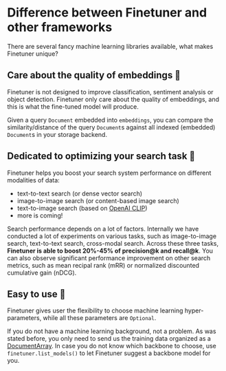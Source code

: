 # Difference between Finetuner and other frameworks

There are several fancy machine learning libraries available,
what makes Finetuner unique?

## Care about the quality of embeddings 🧬

Finetuner is not designed to improve classification,
sentiment analysis or object detection.
Finetuner only care about the quality of embeddings,
and this is what the fine-tuned model will produce.

Given a query `Document` embedded into `embeddings`,
you can compare the similarity/distance of the query `Document`s against all indexed (embedded) `Document`s in your storage backend.


## Dedicated to optimizing your search task 🎯

Finetuner helps you boost your search system performance on different modalities of data:

+ text-to-text search (or dense vector search)
+ image-to-image search (or content-based image search)
+ text-to-image search (based on [OpenAI CLIP](https://openai.com/blog/clip/))
+ more is coming!

Search performance depends on a lot of factors.
Internally we have conducted a lot of experiments on various tasks,
such as image-to-image search,
text-to-text search,
cross-modal search.
Across these three tasks,
**Finetuner is able to boost 20%-45% of precision@k and recall@k**.
You can also observe significant performance improvement on other search metrics,
such as mean recipal rank (mRR) or normalized discounted cumulative gain (nDCG).

## Easy to use 🚀

Finetuner gives user the flexibility to choose machine learning hyper-parameters,
while all these parameters are `Optional`.

If you do not have a machine learning background,
not a problem.
As was stated before, you only need to send us the training data organized as a [DocumentArray](https://docarray.jina.ai/).
In case you do not know which backbone to choose,
use `finetuner.list_models()` to let Finetuner suggest a backbone model for you.